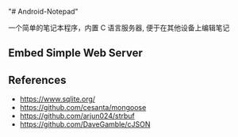 "# Android-Notepad" 


一个简单的笔记本程序，内置 C 语言服务器, 便于在其他设备上编辑笔记

## Embed Simple Web Server

## References

* https://www.sqlite.org/
* https://github.com/cesanta/mongoose
* https://github.com/arjun024/strbuf
* https://github.com/DaveGamble/cJSON

